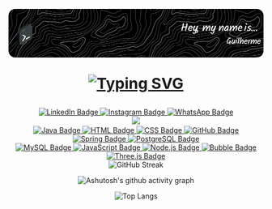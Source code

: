


<div align="center">

  ![Header](./assets/github-header.png)

</div>

<!-- Título com efeito de espaçamento de letras e cores -->
<h2 align="center">
  <span style="; font-size: 30px; ">
   
[![Typing SVG](https://readme-typing-svg.herokuapp.com?font=Fira+Code&weight=700&size=28&pause=1000&color=FFFFFFF7&center=true&vCenter=true&width=435&lines=Contacts+%3A)](https://git.io/typing-svg)

</h2>

<div id="badges" align="center">
  <a href="https://www.linkedin.com/in/guilhermemotasilva">
    <img src="https://img.shields.io/badge/LinkedIn-0077B5?style=for-the-badge&logo=linkedin&logoColor=white" alt="LinkedIn Badge"/>
  </a>
  <a href="https://www.instagram.com/gui_motas/">
    <img src="https://img.shields.io/badge/Instagram-E4405F?style=for-the-badge&logo=instagram&logoColor=white" alt="Instagram Badge"/>
  </a>
  <a href="https://wa.me/qr/6NEYLHVJD4KMM1">
    <img src="https://img.shields.io/badge/WhatsApp-25D366?style=for-the-badge&logo=whatsapp&logoColor=white" alt="WhatsApp Badge"/>
  </a>
</div> 

<div id="header" align="center">
  <img src="https://i.giphy.com/media/v1.Y2lkPTc5MGI3NjExbDNnaHprM3VlNTJxa241eHIzcWk1aWV1NHk0MXBhMzNoc3h5bGY3NSZlcD12MV9pbnRlcm5hbF9naWZfYnlfaWQmY3Q9cw/5eLDrEaRGHegx2FeF2/giphy.gif" width="25%"/>
</div>


<div id="badges" align="center">
  <a href="https://www.oracle.com/java/">
    <img src="https://img.shields.io/badge/Java-ED8B00?style=for-the-badge&logo=openjdk&logoColor=white" alt="Java Badge"/>
  </a>
  <a href="https://developer.mozilla.org/en-US/docs/Web/HTML">
    <img src="https://img.shields.io/badge/HTML5-E34F26?style=for-the-badge&logo=html5&logoColor=white" alt="HTML Badge"/>
  </a>
  <a href="https://developer.mozilla.org/en-US/docs/Web/CSS">
    <img src="https://img.shields.io/badge/CSS3-1572B6?style=for-the-badge&logo=css3&logoColor=white" alt="CSS Badge"/>
  </a>
   <a href="https://github.com/">
    <img src="https://img.shields.io/badge/GitHub-181717?style=for-the-badge&logo=github&logoColor=white" alt="GitHub Badge"/>
  </a>
  <a href="https://spring.io/">
    <img src="https://img.shields.io/badge/Spring-6DB33F?style=for-the-badge&logo=spring&logoColor=white" alt="Spring Badge"/>
  </a>
  <a href="https://www.postgresql.org/">
    <img src="https://img.shields.io/badge/PostgreSQL-316192?style=for-the-badge&logo=postgresql&logoColor=white" alt="PostgreSQL Badge"/>
  </a>
  <br>
   <a href="https://www.mysql.com/">
    <img src="https://img.shields.io/badge/MySQL-4479A1?style=for-the-badge&logo=mysql&logoColor=white" alt="MySQL Badge"/>
  </a>
  <a href="https://developer.mozilla.org/en-US/docs/Web/JavaScript">
    <img src="https://img.shields.io/badge/JavaScript-F7DF1E?style=for-the-badge&logo=javascript&logoColor=black" alt="JavaScript Badge"/>
  </a>
  <a href="https://nodejs.org/">
    <img src="https://img.shields.io/badge/Node.js-339933?style=for-the-badge&logo=nodedotjs&logoColor=white" alt="Node.js Badge"/>
  </a>
  <a href="https://bubble.io/">
    <img src="https://img.shields.io/badge/Bubble-1A73E8?style=for-the-badge&logo=bubble&logoColor=white" alt="Bubble Badge"/>
  </a>
  <a href="https://threejs.org/">
    <img src="https://img.shields.io/badge/Three.js-000000?style=for-the-badge&logo=threedotjs&logoColor=white" alt="Three.js Badge"/>
  </a>
 
</div>



<div align="center" >
  <img src="https://github-readme-streak-stats.herokuapp.com?user=gui-motas&theme=shadow-blue&border_radius=10&date_format=j%20M%5B%20Y%5D&card_width=600&card_height=200" alt="GitHub Streak" />
</div>




<div align="center" >
   
![Ashutosh's github activity graph](https://ssr-contributions-svg.vercel.app/_/gui-motas?chart=3dbar&gap=0.6&scale=2&flatten=0&animation=wave&animation_duration=1&animation_delay=0.05&animation_amplitude=20&animation_frequency=0.5&animation_wave_center=10_0&format=svg&weeks=30&theme=blue) 

</div>




<div align="center">

![Top Langs](https://github-readme-stats.vercel.app/api/top-langs/?username=gui-motas&layout=donut)

</div>



